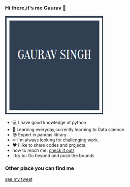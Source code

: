 ### Hi there,it's me Gaurav 👋
![codesgauravcom](https://github.com/codesgauravcom/codesgauravcom/blob/master/pp.png)
- 💻 I have good knowledge of python
- 📖 Learning everyday,currently learning to Data science.
- 😎 Expert in pandas library
- ✏ I'm always looking for challenging work.
- ❤ I like to share codes and projects.
- how to reach me: [check it out!](https://www.instagram.com/grv_chauhan05/)
- I try to: Go beyond and push the bounds

### Other place you can find me
[see my tweet](https://twitter.com/GauravS12921418)

